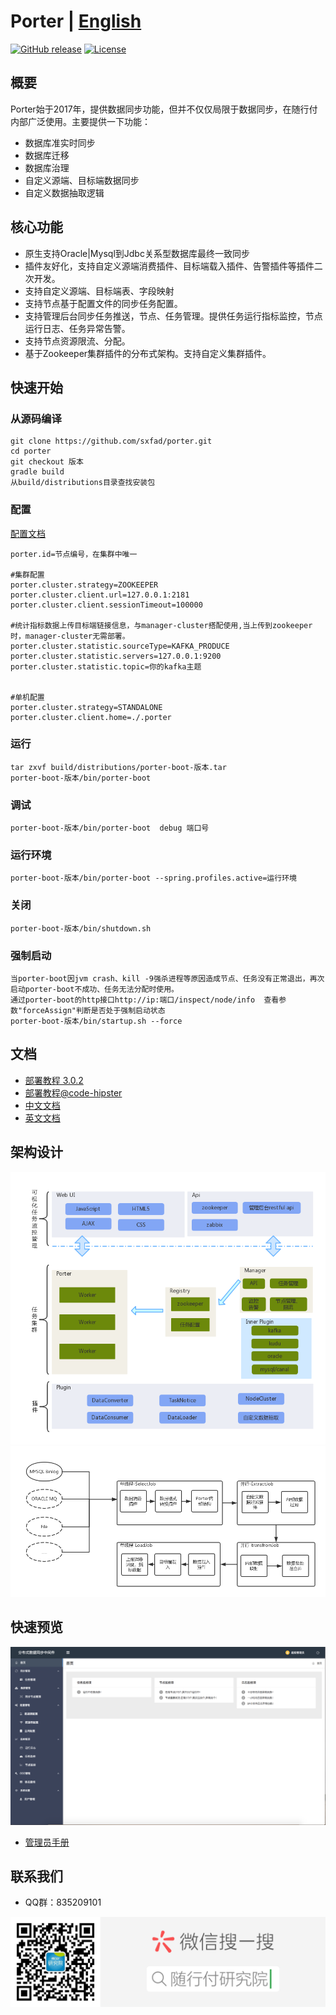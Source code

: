 # Porter | [English](./README_EN.md)

[![GitHub release](https://img.shields.io/badge/release-3.0-blue.svg)](https://github.com/sxfad/porter)
[![License](https://img.shields.io/badge/license-Apache%202-4EB1BA.svg)](https://www.apache.org/licenses/LICENSE-2.0.html)



## 概要

Porter始于2017年，提供数据同步功能，但并不仅仅局限于数据同步，在随行付内部广泛使用。主要提供一下功能：

+ 数据库准实时同步
+ 数据库迁移
+ 数据库治理
+ 自定义源端、目标端数据同步
+ 自定义数据抽取逻辑
 



## 核心功能

+ 原生支持Oracle|Mysql到Jdbc关系型数据库最终一致同步
+ 插件友好化，支持自定义源端消费插件、目标端载入插件、告警插件等插件二次开发。
+ 支持自定义源端、目标端表、字段映射
+ 支持节点基于配置文件的同步任务配置。
+ 支持管理后台同步任务推送，节点、任务管理。提供任务运行指标监控，节点运行日志、任务异常告警。
+ 支持节点资源限流、分配。
+ 基于Zookeeper集群插件的分布式架构。支持自定义集群插件。

## 快速开始

### 从源码编译
```
git clone https://github.com/sxfad/porter.git
cd porter
git checkout 版本
gradle build
从build/distributions目录查找安装包
```

### 配置
[配置文档](https://github.com/sxfad/porter/blob/master/doc/profiles.md)

```
porter.id=节点编号，在集群中唯一

#集群配置
porter.cluster.strategy=ZOOKEEPER
porter.cluster.client.url=127.0.0.1:2181
porter.cluster.client.sessionTimeout=100000

#统计指标数据上传目标端链接信息，与manager-cluster搭配使用,当上传到zookeeper时，manager-cluster无需部署。
porter.cluster.statistic.sourceType=KAFKA_PRODUCE
porter.cluster.statistic.servers=127.0.0.1:9200
porter.cluster.statistic.topic=你的kafka主题


#单机配置
porter.cluster.strategy=STANDALONE
porter.cluster.client.home=./.porter
```

### 运行
```
tar zxvf build/distributions/porter-boot-版本.tar
porter-boot-版本/bin/porter-boot
```

### 调试
```
porter-boot-版本/bin/porter-boot  debug 端口号
```
### 运行环境
```
porter-boot-版本/bin/porter-boot --spring.profiles.active=运行环境
```
### 关闭
```
porter-boot-版本/bin/shutdown.sh
```


### 强制启动
```
当porter-boot因jvm crash、kill -9强杀进程等原因造成节点、任务没有正常退出，再次启动porter-boot不成功、任务无法分配时使用。
通过porter-boot的http接口http://ip:端口/inspect/node/info  查看参数"forceAssign"判断是否处于强制启动状态
porter-boot-版本/bin/startup.sh --force
```

## 文档
+ [部署教程 3.0.2](./doc/arrange.md)
+ [部署教程@code-hipster](./doc/tutorial.md)
+ [中文文档](./doc/document.md)
+ [英文文档](./doc/document_EN.md)


## 架构设计
![架构设计](doc/img/architecture.png)
![数据流](doc/img/workflow.png)

## 快速预览

![首页](doc/img/Home.png)
+ [管理员手册](./doc/manager_manual.md)

## 联系我们

* QQ群：835209101

![首页](doc/img/wx.png)
